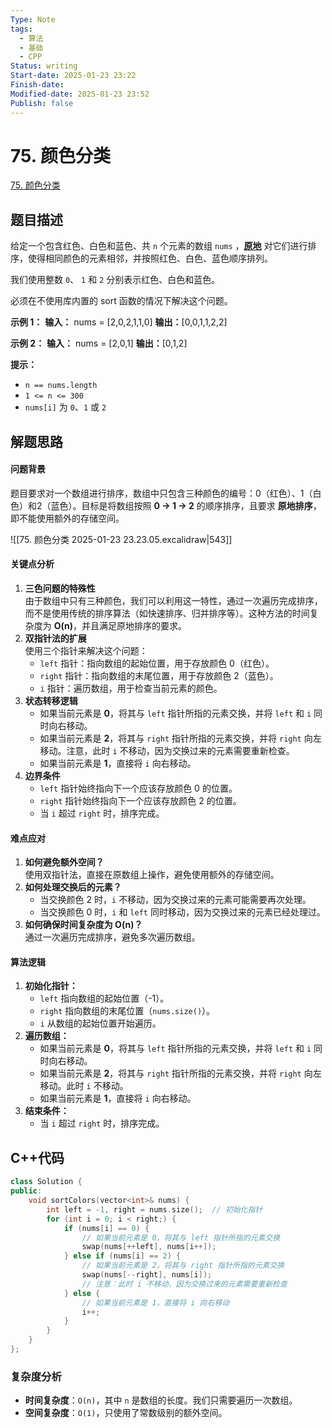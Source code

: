 ```yaml
---
Type: Note
tags: 
  - 算法
  - 基础
  - CPP
Status: writing
Start-date: 2025-01-23 23:22
Finish-date: 
Modified-date: 2025-01-23 23:52
Publish: false
---
```



# 75. 颜色分类
[75. 颜色分类](https://leetcode.cn/problems/sort-colors/)

## 题目描述
给定一个包含红色、白色和蓝色、共 `n` 个元素的数组 `nums` ，**[原地](https://baike.baidu.com/item/%E5%8E%9F%E5%9C%B0%E7%AE%97%E6%B3%95)** 对它们进行排序，使得相同颜色的元素相邻，并按照红色、白色、蓝色顺序排列。

我们使用整数 `0`、 `1` 和 `2` 分别表示红色、白色和蓝色。

必须在不使用库内置的 sort 函数的情况下解决这个问题。

**示例 1：**
**输入：** nums = [2,0,2,1,1,0]
**输出：**[0,0,1,1,2,2]

**示例 2：**
**输入：** nums = [2,0,1]
**输出：**[0,1,2]

**提示：**
- `n == nums.length`
- `1 <= n <= 300`
- `nums[i]` 为 `0`、`1` 或 `2`

## 解题思路
#### **问题背景**
题目要求对一个数组进行排序，数组中只包含三种颜色的编号：0（红色）、1（白色）和2（蓝色）。目标是将数组按照 **0 -> 1 -> 2** 的顺序排序，且要求 **原地排序**，即不能使用额外的存储空间。

![[75. 颜色分类 2025-01-23 23.23.05.excalidraw|543]]

#### **关键点分析**
1. **三色问题的特殊性**  
    由于数组中只有三种颜色，我们可以利用这一特性，通过一次遍历完成排序，而不是使用传统的排序算法（如快速排序、归并排序等）。这种方法的时间复杂度为 **O(n)**，并且满足原地排序的要求。
2. **双指针法的扩展**  
    使用三个指针来解决这个问题：
    - `left` 指针：指向数组的起始位置，用于存放颜色 0（红色）。
    - `right` 指针：指向数组的末尾位置，用于存放颜色 2（蓝色）。
    - `i` 指针：遍历数组，用于检查当前元素的颜色。
3. **状态转移逻辑**
    - 如果当前元素是 **0**，将其与 `left` 指针所指的元素交换，并将 `left` 和 `i` 同时向右移动。
    - 如果当前元素是 **2**，将其与 `right` 指针所指的元素交换，并将 `right` 向左移动。注意，此时 `i` 不移动，因为交换过来的元素需要重新检查。
    - 如果当前元素是 **1**，直接将 `i` 向右移动。
4. **边界条件**
    - `left` 指针始终指向下一个应该存放颜色 0 的位置。
    - `right` 指针始终指向下一个应该存放颜色 2 的位置。
    - 当 `i` 超过 `right` 时，排序完成。


#### **难点应对**
1. **如何避免额外空间？**  
    使用双指针法，直接在原数组上操作，避免使用额外的存储空间。
2. **如何处理交换后的元素？**
    - 当交换颜色 2 时，`i` 不移动，因为交换过来的元素可能需要再次处理。
    - 当交换颜色 0 时，`i` 和 `left` 同时移动，因为交换过来的元素已经处理过。
3. **如何确保时间复杂度为 O(n)？**  
    通过一次遍历完成排序，避免多次遍历数组。

#### **算法逻辑**

1. **初始化指针：**
    - `left` 指向数组的起始位置（-1）。
    - `right` 指向数组的末尾位置（`nums.size()`）。
    - `i` 从数组的起始位置开始遍历。
2. **遍历数组：**
    - 如果当前元素是 **0**，将其与 `left` 指针所指的元素交换，并将 `left` 和 `i` 同时向右移动。
    - 如果当前元素是 **2**，将其与 `right` 指针所指的元素交换，并将 `right` 向左移动。此时 `i` 不移动。
    - 如果当前元素是 **1**，直接将 `i` 向右移动。
3. **结束条件：**
    - 当 `i` 超过 `right` 时，排序完成。


## C++代码
```cpp
class Solution {
public:
    void sortColors(vector<int>& nums) {
        int left = -1, right = nums.size();  // 初始化指针
        for (int i = 0; i < right;) {
            if (nums[i] == 0) {
                // 如果当前元素是 0，将其与 left 指针所指的元素交换
                swap(nums[++left], nums[i++]);
            } else if (nums[i] == 2) {
                // 如果当前元素是 2，将其与 right 指针所指的元素交换
                swap(nums[--right], nums[i]);
                // 注意：此时 i 不移动，因为交换过来的元素需要重新检查
            } else {
                // 如果当前元素是 1，直接将 i 向右移动
                i++;
            }
        }
    }
};
```

### 复杂度分析
- **时间复杂度**：`O(n)`，其中 `n` 是数组的长度。我们只需要遍历一次数组。
- **空间复杂度**：`O(1)`，只使用了常数级别的额外空间。